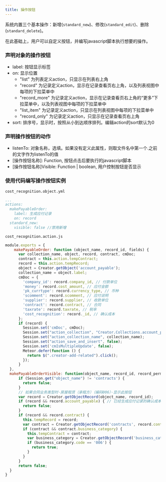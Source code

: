 ```yaml
---
title: 操作按钮
---
```


系统内置三个基本操作：新增(`standard_new`)、修改(`standard_edit`)、删除(`standard_delete`)。

在此基础上，用户可以自定义按钮，并编写javascript脚本执行想要的操作。
### 声明对象的操作按钮
- label: 按钮显示标签
- on: 显示位置 
  - "list" 为列表定义action，只显示在列表右上角
  - "record" 为记录定义action，显示在记录查看页右上角，以及列表视图中每项的下拉菜单中
  - "record_more" 为记录定义action，显示在记录查看页右上角的“更多”下拉菜单中，以及列表视图中每项的下拉菜单中
  - "list_item" 为记录定义action，只显示在列表视图中每项的下拉菜单中
  - "record_only" 为记录定义action，只显示在记录查看页右上角
- sort: 排序号，显示时，按照从小到达顺序排列。编辑action的sort默认为0

### 声明操作按钮的动作
- listenTo: 对象名称，选填。如果没有定义此属性，则取文件名中第一个.之前的文字作为listenTo的值
- [操作按钮名称]: Function, 按钮点击后要执行的javascript脚本
- [操作按钮名称]Visible: Function | boolean, 用户控制按钮是否显示

### 使用代码编写操作按钮实例
`cost_recognition.object.yml`
```yml
...
actions:
  makePayableOrder:
    label: 生成应付记录
    on: record
  standard_new:
    visible: false //禁用新增
```

`cost_recognition.action.js`
```javascript
module.exports = {
    makePayableOrder: function (object_name, record_id, fields) {
      var collection_name, object, record, contract, cmDoc;
      contract = this.action.tempContract;
      record = this.action.tempRecord;
      object = Creator.getObject('account_payable');
      collection_name = object.label;
      cmDoc = {
        'company_id': record.company_id, // 付款单位
        'money': record.cost_amount, // 应付金额
        'pk_currtype': record.currency_type, // 币种
        'scomment': record.scomment, // 应付说明
        'supplier': record.supplier, // 收款单位
        'contract': record.contract, // 合同
        'taxrate': record.taxrate, // 税率
        'cost_recognition': record._id, // 确认成本
      };
      if (record) {
        Session.set('cmDoc', cmDoc);
        Session.set("action_collection", "Creator.Collections.account_payable");
        Session.set("action_collection_name", collection_name);
        Session.set("action_save_and_insert", false);
        Session.set('cmIsMultipleUpdate', false);
        Meteor.defer(function () {
          return $(".creator-add-related").click();
        });
      }
  },
  makePayableOrderVisible: function(object_name, record_id, record_permissions){
      if (Session.get("object_name") != 'contracts') {
        return false;
      }
      // 如果合同业务类型时·房屋租赁（承租方）（编码006）·显示此按钮
      var record = Creator.getObjectRecord(object_name, record_id);
      if (record && record.account_payable) { // 已经生成应付记录的确认成本记录，不能再次生成应付记录
        return false;
      }
      if (record && record.contract) {
        this.tempRecord = record;
        var contract = Creator.getObjectRecord('contracts', record.contract);
        if (contract && contract.business_category) {
          this.tempContract = contract;
          var business_category = Creator.getObjectRecord('business_categories', contract.business_category, 'code');
          if (business_category.code == '006') {
            return true;
          }
        }
      }
      return false;
  }
}
```